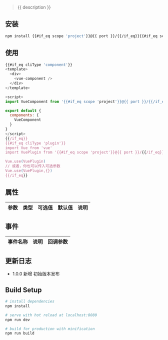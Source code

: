> {{ description }}

## 安装

```sh
npm install {{#if_eq scope 'project'}}@{{ port }}/{{/if_eq}}{{#if_eq scope 'common'}}@strongsoft/{{/if_eq}}{{ name }} --save
```

## 使用

```js
{{#if_eq cliType 'component'}}
<template>
  <div>
    <vue-component />
  </div>
</template>

<script>
import VueComponent from '{{#if_eq scope 'project'}}@{{ port }}/{{/if_eq}}{{#if_eq scope 'common'}}@strongsoft/{{/if_eq}}{{ name }}'

export default {
  components: {
    VueComponent
  }
}
</script>
{{/if_eq}}
{{#if_eq cliType 'plugin'}}
import Vue from 'vue'
import VuePlugin from '{{#if_eq scope 'project'}}@{{ port }}/{{/if_eq}}{{#if_eq scope 'common'}}@strongsoft/{{/if_eq}}{{ name }}'

Vue.use(VuePlugin)
// 或者，你也可以传入可选参数
Vue.use(VuePlugin,{})
{{/if_eq}}
```

## 属性

参数 | 类型 | 可选值 | 默认值 | 说明
--- | --- | --- | --- | ---


## 事件

事件名称 | 说明 | 回调参数
--- | --- | ---


## 更新日志

- 1.0.0
新增 初始版本发布

## Build Setup

``` bash
# install dependencies
npm install

# serve with hot reload at localhost:8080
npm run dev

# build for production with minification
npm run build
```